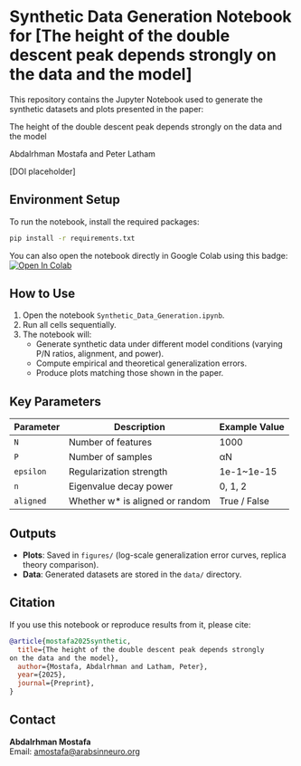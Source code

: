 # Synthetic Data Generation Notebook for [The height of the double descent peak depends strongly on the data and the model]
This repository contains the Jupyter Notebook used to generate the synthetic datasets and plots presented in the paper:


The height of the double descent peak depends strongly on the data and the model

Abdalrhman Mostafa and Peter Latham

[DOI placeholder]


## Environment Setup
To run the notebook, install the required packages:

```bash
pip install -r requirements.txt
```

You can also open the notebook directly in Google Colab using this badge:
[![Open In Colab](https://colab.research.google.com/assets/colab-badge.svg)](https://colab.research.google.com/github/abdomostafa-cyber/dd-regression/blob/main/Synthetic%20Data%20Generation.ipynb)

## How to Use

1. Open the notebook `Synthetic_Data_Generation.ipynb`.
2. Run all cells sequentially.
3. The notebook will:
   - Generate synthetic data under different model conditions (varying P/N ratios, alignment, and power).
   - Compute empirical and theoretical generalization errors.
   - Produce plots matching those shown in the paper.

## Key Parameters
| Parameter | Description | Example Value |
|------------|-------------|----------------|
| `N` | Number of features | 1000 |
| `P` | Number of samples | αN |
| `epsilon` | Regularization strength | 1e-1~1e-15 |
| `n` | Eigenvalue decay power | 0, 1, 2 |
| `aligned` | Whether w\* is aligned or random | True / False |

## Outputs
- **Plots**: Saved in `figures/` (log-scale generalization error curves, replica theory comparison).
- **Data**: Generated datasets are stored in the `data/` directory.

## Citation
If you use this notebook or reproduce results from it, please cite:

```bibtex
@article{mostafa2025synthetic,
  title={The height of the double descent peak depends strongly
on the data and the model},
  author={Mostafa, Abdalrhman and Latham, Peter},
  year={2025},
  journal={Preprint},
}
```

## Contact
**Abdalrhman Mostafa**  
Email: amostafa@arabsinneuro.org  
